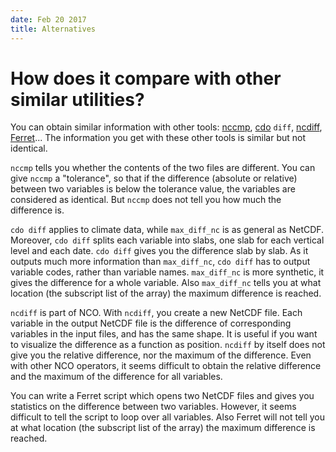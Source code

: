```yaml
---
date: Feb 20 2017
title: Alternatives
---
```


How does it compare with other similar utilities?
===

You can obtain similar information with other tools:
[nccmp](https://gitlab.com/remikz/nccmp),
[cdo](https://code.zmaw.de/projects/cdo) `diff`,
[ncdiff](http://nco.sourceforge.net/nco.html#ncbo-netCDF-Binary-Operator),
[Ferret](http://ferret.wrc.noaa.gov/Ferret)... The information you get
with these other tools is similar but not identical.

`nccmp` tells you whether the contents of the two files are different.
You can give `nccmp` a "tolerance", so that if the difference
(absolute or relative) between two variables is below the tolerance
value, the variables are considered as identical. But `nccmp` does not
tell you how much the difference is.

`cdo diff` applies to climate data, while `max_diff_nc` is as general as
NetCDF. Moreover, `cdo diff` splits each variable into slabs, one slab
for each vertical level and each date. `cdo diff` gives you the
difference slab by slab. As it outputs much more information than
`max_diff_nc`, `cdo diff` has to output variable codes, rather than
variable names. `max_diff_nc` is more synthetic, it gives the difference
for a whole variable. Also `max_diff_nc` tells you at what location (the
subscript list of the array) the maximum difference is reached.

`ncdiff` is part of NCO. With `ncdiff`, you create a new NetCDF file.
Each variable in the output NetCDF file is the difference of
corresponding variables in the input files, and has the same shape. It
is useful if you want to visualize the difference as a function as
position. `ncdiff` by itself does not give you the relative difference,
nor the maximum of the difference. Even with other NCO operators, it
seems difficult to obtain the relative difference and the maximum of the
difference for all variables.

You can write a Ferret script which opens two NetCDF files and gives you
statistics on the difference between two variables. However, it seems
difficult to tell the script to loop over all variables. Also Ferret
will not tell you at what location (the subscript list of the array) the
maximum difference is reached.
